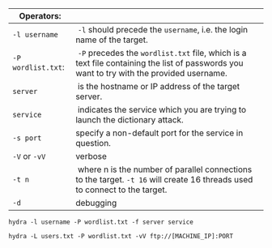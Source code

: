 |**Operators:**||
|---|---|
|`-l username`| `-l` should precede the `username`, i.e. the login name of the target.|
|`-P wordlist.txt`:| `-P` precedes the `wordlist.txt` file, which is a text file containing the list of passwords you want to try with the provided username.|
|`server`| is the hostname or IP address of the target server.|
|`service`| indicates the service which you are trying to launch the dictionary attack.|
|`-s port`| specify a non-default port for the service in question.|
|`-V` or `-vV`| verbose|
|`-t n`| where n is the number of parallel connections to the target. `-t 16` will create 16 threads used to connect to the target.|
|`-d`|debugging|



```
hydra -l username -P wordlist.txt -f server service
```

```
hydra -L users.txt -P wordlist.txt -vV ftp://[MACHINE_IP]:PORT
```